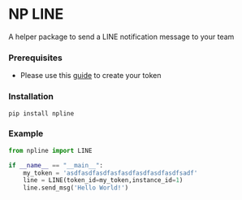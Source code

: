 # NP LINE
A helper package to send a LINE notification message to your team

### Prerequisites
- Please use this [guide](https://youtu.be/_iSSOUFANyk) to create your token

### Installation
`pip install npline`

### Example
```python
from npline import LINE

if __name__ == "__main__":
    my_token = 'asdfasdfasdfasfasdfasdfasdfasdfsadf'
    line = LINE(token_id=my_token,instance_id=1)
    line.send_msg('Hello World!')
```